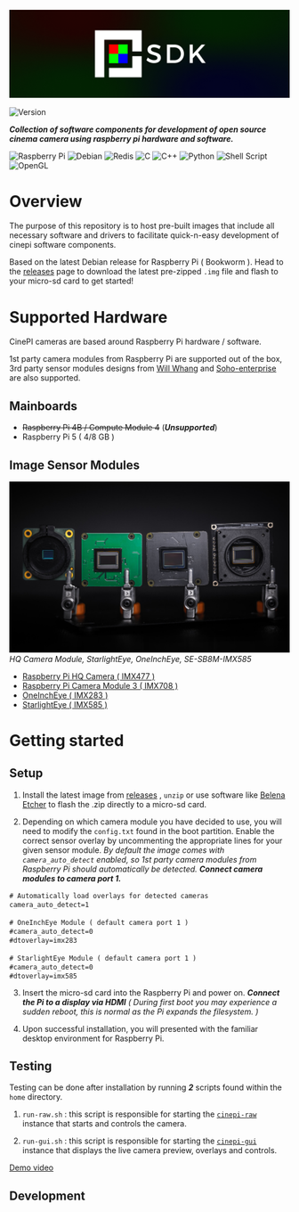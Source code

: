 ![CinePI SDK Banner](docs/cp_sdk_banner.png)

![Version](https://img.shields.io/badge/Version-0.0.1-green?style=flat-square)

***Collection of software components for development of open source cinema camera using raspberry pi hardware and software.***

![Raspberry Pi](https://img.shields.io/badge/-RaspberryPi-C51A4A?style=for-the-badge&logo=Raspberry-Pi)
![Debian](https://img.shields.io/badge/Debian-D70A53?style=for-the-badge&logo=debian&logoColor=white)
![Redis](https://img.shields.io/badge/redis-%23DD0031.svg?style=for-the-badge&logo=redis&logoColor=white)
![C](https://img.shields.io/badge/c-%2300599C.svg?style=for-the-badge&logo=c&logoColor=white)
![C++](https://img.shields.io/badge/c++-%2300599C.svg?style=for-the-badge&logo=c%2B%2B&logoColor=white)
![Python](https://img.shields.io/badge/python-3670A0?style=for-the-badge&logo=python&logoColor=ffdd54)
![Shell Script](https://img.shields.io/badge/shell_script-%23121011.svg?style=for-the-badge&logo=gnu-bash&logoColor=white)
![OpenGL](https://img.shields.io/badge/OpenGL-%23FFFFFF.svg?style=for-the-badge&logo=opengl)


# Overview
The purpose of this repository is to host pre-built images that include all necessary software and drivers to facilitate quick-n-easy development of cinepi software components. 

Based on the latest Debian release for Raspberry Pi ( Bookworm ). Head to the [releases](https://github.com/cinepi/cinepi-sdk/releases) page to download the latest pre-zipped `.img` file and flash to your micro-sd card to get started! 


# Supported Hardware

CinePI cameras are based around Raspberry Pi hardware / software.

1st party camera modules from Raspberry Pi are supported out of the box, 3rd party sensor modules designs from [Will Whang](https://github.com/will127534) and [Soho-enterprise](https://soho-enterprise.com/) are also supported.  

## Mainboards
- ~~Raspberry Pi 4B / Compute Module 4~~ (***Unsupported***)
- Raspberry Pi 5 ( 4/8 GB )

## Image Sensor Modules
![CinePI SDK Banner](docs/image_sensor_modules.jpg)
*HQ Camera Module, StarlightEye, OneInchEye, SE-SB8M-IMX585*
- [Raspberry Pi HQ Camera ( IMX477 )](https://www.raspberrypi.com/products/raspberry-pi-high-quality-camera/)
- [Raspberry Pi Camera Module 3 ( IMX708 )](https://www.raspberrypi.com/products/camera-module-3/)
- [OneInchEye ( IMX283 )](https://github.com/will127534/OneInchEye)
- [StarlightEye ( IMX585 )](https://github.com/will127534/StarlightEye)


# Getting started 

## Setup

1. Install the latest image from [releases](https://github.com/cinepi/cinepi-sdk/releases) , `unzip` or use software like [Belena Etcher](https://etcher.balena.io/) to flash the .zip directly to a micro-sd card.

2. Depending on which camera module you have decided to use, you will need to modify the `config.txt` found in the boot partition. Enable the correct sensor overlay by uncommenting the appropriate lines for your given sensor module. *By default the image comes with `camera_auto_detect` enabled, so 1st party camera modules from Raspberry Pi should automatically be detected.* ***Connect camera modules to camera port 1.***

```
# Automatically load overlays for detected cameras
camera_auto_detect=1

# OneInchEye Module ( default camera port 1 )
#camera_auto_detect=0
#dtoverlay=imx283

# StarlightEye Module ( default camera port 1 )
#camera_auto_detect=0
#dtoverlay=imx585
```

3. Insert the micro-sd card into the Raspberry Pi and power on. ***Connect the Pi to a display via HDMI*** *( During first boot you may experience a sudden reboot, this is normal as the Pi expands the filesystem. )*

4. Upon successful installation, you will presented with the familiar desktop environment for Raspberry Pi. 

## Testing

Testing can be done after installation by running ***2*** scripts found within the `home` directory. 

1. `run-raw.sh` : this script is responsible for starting the [`cinepi-raw`](https://github.com/cinepi/cinepi-raw) instance that starts and controls the camera. 

2. `run-gui.sh` : this script is responsible for starting the [`cinepi-gui`](https://github.com/cinepi/cinepi-gui) instance that displays the live camera preview, overlays and controls. 

[Demo video](docs/testing.gif)

## Development



